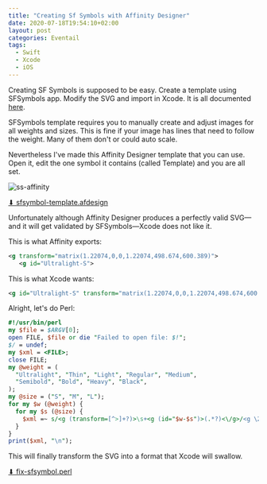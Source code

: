 ```yaml
---
title: "Creating Sf Symbols with Affinity Designer"
date: 2020-07-18T19:54:10+02:00
layout: post
categories: Eventail
tags:
  - Swift
  - Xcode
  - iOS
---
```


Creating SF Symbols is supposed to be easy. Create a template using SFSymbols app. Modify the SVG and import in Xcode. It is all documented [here][sfsymbols].

SFSymbols template requires you to manually create and adjust images for all weights and sizes. This is fine if your image has lines that need to follow the weight. Many of them don't or could auto scale.

Nevertheless I've made this Affinity Designer template that you can use. Open it, edit the one symbol it contains (called Template) and you are all set.

![ss-affinity]

[⬇ sfsymbol-template.afdesign][dl-template]


Unfortunately although Affinity Designer produces a perfectly valid SVG—and it will get validated by SFSymbols—Xcode does not like it.

This is what Affinity exports:

```xml
<g transform="matrix(1.22074,0,0,1.22074,498.674,600.389)">
   <g id="Ultralight-S">
```

This is what Xcode wants:

```xml
<g id="Ultralight-S" transform="matrix(1.22074,0,0,1.22074,498.674,600.389)"> 
```

Alright, let's do Perl:

```perl
#!/usr/bin/perl
my $file = $ARGV[0];
open FILE, $file or die "Failed to open file: $!";
$/ = undef;
my $xml = <FILE>;
close FILE;
my @weight = (
  "Ultralight", "Thin", "Light", "Regular", "Medium",
  "Semibold", "Bold", "Heavy", "Black",
);
my @size = ("S", "M", "L");
for my $w (@weight) {
  for my $s (@size) {
    $xml =~ s/<g (transform=[^>]+?)>\s+<g (id="$w-$s")>(.*?)<\/g>/<g \2 \1> \3/s;
  }
}
print($xml, "\n");
```

This will finally transform the SVG into a format that Xcode will swallow.

[⬇ fix-sfsymbol.perl][dl-script]

[sfsymbols]: https://developer.apple.com/documentation/uikit/uiimage/creating_custom_symbol_images_for_your_app
[ss-affinity]: /images/affinity-sfsymbols.png
[dl-template]: /files/downloads/sfsymbol-template.afdesign
[dl-script]: /files/downloads/fix-sfsymbol.perl


